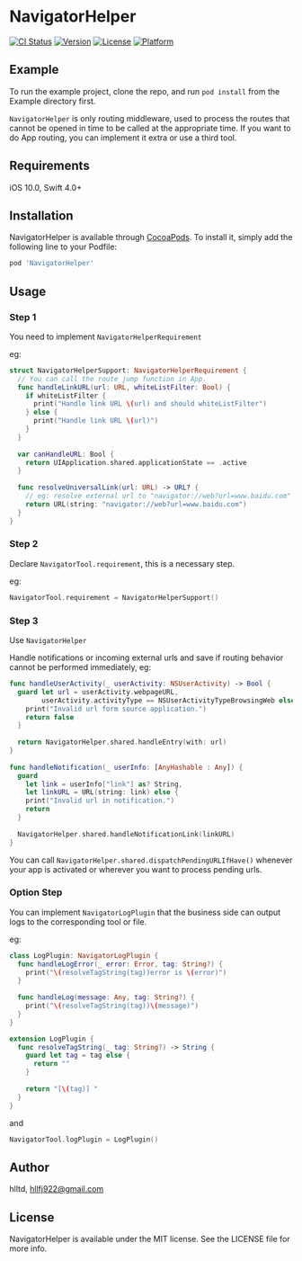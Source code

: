 # NavigatorHelper

[![CI Status](https://img.shields.io/travis/hlltd/NavigatorHelper.svg?style=flat)](https://travis-ci.org/hlltd/NavigatorHelper)
[![Version](https://img.shields.io/cocoapods/v/NavigatorHelper.svg?style=flat)](https://cocoapods.org/pods/NavigatorHelper)
[![License](https://img.shields.io/cocoapods/l/NavigatorHelper.svg?style=flat)](https://cocoapods.org/pods/NavigatorHelper)
[![Platform](https://img.shields.io/cocoapods/p/NavigatorHelper.svg?style=flat)](https://cocoapods.org/pods/NavigatorHelper)

## Example

To run the example project, clone the repo, and run `pod install` from the Example directory first.

`NavigatorHelper` is only routing middleware, used to process the routes that cannot be opened in time to be called at the appropriate time. If you want to do App routing, you can implement it extra or use a third tool.

## Requirements

iOS 10.0, Swift 4.0+

## Installation

NavigatorHelper is available through [CocoaPods](https://cocoapods.org). To install
it, simply add the following line to your Podfile:

```ruby
pod 'NavigatorHelper'
```

## Usage

### Step 1

You need to implement `NavigatorHelperRequirement`

eg:

``` swift
struct NavigatorHelperSupport: NavigatorHelperRequirement {
  // You can call the route jump function in App.
  func handleLinkURL(url: URL, whiteListFilter: Bool) {
    if whiteListFilter {
      print("Handle link URL \(url) and should whiteListFilter")
    } else {
      print("Handle link URL \(url)")
    }
  }
  
  var canHandleURL: Bool {
    return UIApplication.shared.applicationState == .active
  }
  
  func resolveUniversalLink(url: URL) -> URL? {
    // eg: resolve external url to "navigator://web?url=www.baidu.com" that can handle
    return URL(string: "navigator://web?url=www.baidu.com")
  }
}

```

### Step 2

Declare `NavigatorTool.requirement`, this is a necessary step.

eg:

``` swift
NavigatorTool.requirement = NavigatorHelperSupport()
```

### Step 3

Use `NavigatorHelper`

Handle notifications or incoming external urls and save if routing behavior cannot be performed immediately, eg:

``` swift
func handleUserActivity(_ userActivity: NSUserActivity) -> Bool {
  guard let url = userActivity.webpageURL,
        userActivity.activityType == NSUserActivityTypeBrowsingWeb else {
    print("Invalid url form source application.")
    return false
  }
    
  return NavigatorHelper.shared.handleEntry(with: url)
}
  
func handleNotification(_ userInfo: [AnyHashable : Any]) {
  guard
    let link = userInfo["link"] as? String,
    let linkURL = URL(string: link) else {
    print("Invalid url in notification.")
    return
  }
    
  NavigatorHelper.shared.handleNotificationLink(linkURL)
}

```
You can call `NavigatorHelper.shared.dispatchPendingURLIfHave()` whenever your app is activated or wherever you want to process pending urls.

### Option Step

You can implement `NavigatorLogPlugin` that the business side can output logs to the corresponding tool or file.

eg:

``` swift
class LogPlugin: NavigatorLogPlugin {
  func handleLogError(_ error: Error, tag: String?) {
    print("\(resolveTagString(tag))error is \(error)")
  }
  
  func handleLog(message: Any, tag: String?) {
    print("\(resolveTagString(tag))\(message)")
  }
}

extension LogPlugin {
  func resolveTagString(_ tag: String?) -> String {
    guard let tag = tag else {
      return ""
    }
    
    return "[\(tag)] "
  }
}
```

and

``` swift
NavigatorTool.logPlugin = LogPlugin()
```

## Author

hlltd, hllfj922@gmail.com

## License

NavigatorHelper is available under the MIT license. See the LICENSE file for more info.
